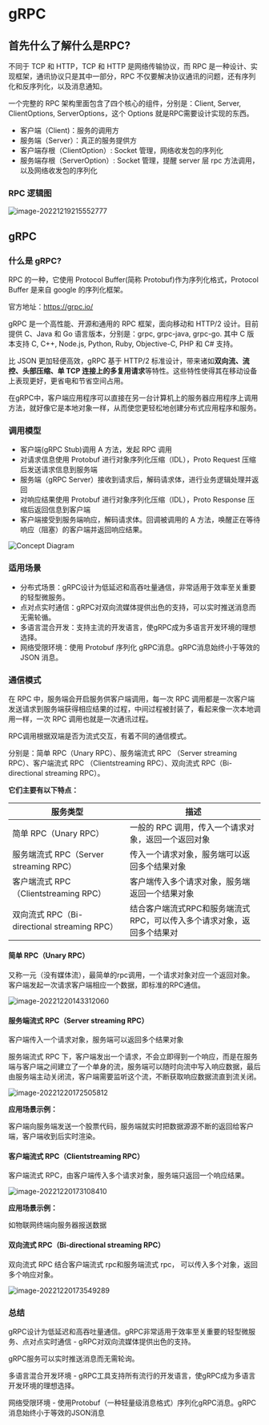# gRPC



## 首先什么了解什么是RPC?

不同于 TCP 和 HTTP，TCP 和 HTTP 是网络传输协议，而 RPC 是一种设计、实现框架，通讯协议只是其中一部分，RPC 不仅要解决协议通讯的问题，还有序列化和反序列化，以及消息通知。

一个完整的 RPC 架构里面包含了四个核心的组件，分别是：Client, Server, ClientOptions, ServerOptions，这个 Options 就是RPC需要设计实现的东西。

- 客户端（Client)：服务的调用方
- 服务端（Server）：真正的服务提供方
- 客户端存根（ClientOption）: Socket 管理，网络收发包的序列化
- 服务端存根（ServerOption）: Socket 管理，提醒 server 层 rpc 方法调用，以及网络收发包的序列化

### RPC 逻辑图

![image-20221219215552777](https://img-blog.csdnimg.cn/c5578e3815c84bf78dfedce6e619510b.png)



## gRPC

### 什么是 gRPC?

RPC 的一种，它使用 Protocol Buffer(简称 Protobuf)作为序列化格式，Protocol Buffer 是来自 google 的序列化框架。

官方地址：https://grpc.io/

gRPC 是一个高性能、开源和通用的 RPC 框架，面向移动和 HTTP/2 设计。目前提供 C、Java 和 Go 语言版本，分别是：grpc, grpc-java, grpc-go. 其中 C 版本支持 C, C++, Node.js, Python, Ruby, Objective-C, PHP 和 C# 支持。

比 JSON 更加轻便高效，gRPC 基于 HTTP/2 标准设计，带来诸如**双向流、流控、头部压缩、单 TCP 连接上的多复用请求**等特性。这些特性使得其在移动设备上表现更好，更省电和节省空间占用。

在gRPC中，客户端应用程序可以直接在另一台计算机上的服务器应用程序上调用方法，就好像它是本地对象一样，从而使您更轻松地创建分布式应用程序和服务。

### 调用模型

- 客户端(gRPC Stub)调用 A 方法，发起 RPC 调用
- 对请求信息使用 Protobuf 进行对象序列化压缩（IDL），Proto Request 压缩后发送请求信息到服务端
- 服务端（gRPC Server）接收到请求后，解码请求体，进行业务逻辑处理并返回
- 对响应结果使用 Protobuf 进行对象序列化压缩（IDL），Proto Response 压缩后返回信息到客户端
- 客户端接受到服务端响应，解码请求体。回调被调用的 A 方法，唤醒正在等待响应（阻塞）的客户端并返回响应结果。



![Concept Diagram](https://grpc.io/img/landing-2.svg)

### 适用场景

- 分布式场景：gRPC设计为低延迟和高吞吐量通信，非常适用于效率至关重要的轻型微服务。
- 点对点实时通信：gRPC对双向流媒体提供出色的支持，可以实时推送消息而无需轮循。
- 多语言混合开发：支持主流的开发语言，使gRPC成为多语言开发环境的理想选择。
- 网络受限环境：使用 Protobuf 序列化 gRPC消息。gRPC消息始终小于等效的 JSON 消息。

### 通信模式

在 RPC 中，服务端会开启服务供客户端调用，每一次 RPC 调用都是一次客户端发送请求到服务端获得相应结果的过程，中间过程被封装了，看起来像一次本地调用一样，一次 RPC 调用也就是一次通讯过程。

RPC调用根据双端是否为流式交互，有着不同的通信模式。

分别是：简单 RPC（Unary RPC）、服务端流式 RPC （Server streaming RPC）、客户端流式 RPC （Clientstreaming RPC）、双向流式 RPC（Bi-directional streaming RPC）。

**它们主要有以下特点：**

| 服务类型                                     | 描述                                                         |
| -------------------------------------------- | ------------------------------------------------------------ |
| 简单 RPC（Unary RPC）                        | 一般的 RPC 调用，传入一个请求对象，返回一个返回对象          |
| 服务端流式 RPC（Server streaming RPC）       | 传入一个请求对象，服务端可以返回多个结果对象                 |
| 客户端流式 RPC（Clientstreaming RPC）        | 客户端传入多个请求对象，服务端返回一个结果对象               |
| 双向流式 RPC（Bi-directional streaming RPC） | 结合客户端流式RPC和服务端流式RPC，可以传⼊多个请求对象，返回多个结果对 |



#### 简单 RPC（Unary RPC）

又称一元（没有媒体流），最简单的rpc调用，一个请求对象对应一个返回对象。客户端发起一次请求客户端相应一个数据，即标准的RPC通信。

![image-20221220143312060](https://img-blog.csdnimg.cn/4584ffbda53c44b6bd1b244cccd5ea0f.png)





#### 服务端流式 RPC（Server streaming RPC）

客户端传⼊⼀个请求对象，服务端可以返回多个结果对象

服务端流式 RPC 下，客户端发出一个请求，不会立即得到一个响应，而是在服务端与客户端之间建立了一个单身的流，服务端可以随时向流中写入响应数据，最后由服务端主动关闭流，客户端需要监听这个流，不断获取响应数据流直到流关闭。

![image-20221220172505812](https://img-blog.csdnimg.cn/98274c5c950645ad8f2dd2af0ba4c2d4.png)

**应用场景示例：**

客户端向服务端发送一个股票代码，服务端就实时把数据源源不断的返回给客户端，客户端收到后实时渲染。



#### 客户端流式 RPC（Clientstreaming RPC）

客户端流式 RPC，由客户端传入多个请求对象，服务端只返回一个响应结果。

![image-20221220173108410](https://img-blog.csdnimg.cn/43179a6c02f94cbbbba90e63518dded2.png)

**应用场景示例：**

如物联网终端向服务器报送数据



#### 双向流式 RPC（Bi-directional streaming RPC）

双向流式 RPC 结合客户端流式 rpc和服务端流式 rpc， 可以传入多个对象，返回多个响应对象。

![image-20221220173549289](https://img-blog.csdnimg.cn/f012900a545b405ba6cb793b5f6e91d4.png)



### 总结

gRPC设计为低延迟和⾼吞吐量通信。gRPC⾮常适⽤于效率⾄关重要的轻型微服务、点对点实时通信 - gRPC对双向流媒体提供出⾊的⽀持。

gRPC服务可以实时推送消息⽽⽆需轮询。

多语⾔混合开发环境 - gRPC⼯具⽀持所有流⾏的开发语⾔，使gRPC成为多语⾔开发环境的理想选择。

⽹络受限环境 - 使⽤Protobuf（⼀种轻量级消息格式）序列化gRPC消息。gRPC消息始终⼩于等效的JSON消息

